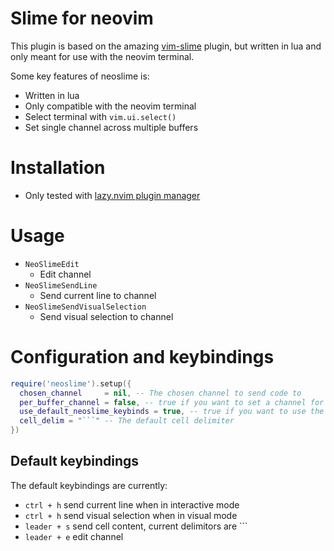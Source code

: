 # Slime for neovim


This plugin is based on the amazing [vim-slime](https://github.com/jpalardy/vim-slime)
plugin, but written in lua and only meant for use with the neovim terminal.

Some key features of neoslime is:

- Written in lua
- Only compatible with the neovim terminal
- Select terminal with `vim.ui.select()`
- Set single channel across multiple buffers


# Installation

- Only tested with [lazy.nvim plugin manager](https://www.lazyvim.org)


# Usage

- `NeoSlimeEdit`
  + Edit channel
- `NeoSlimeSendLine`
  + Send current line to channel
- `NeoSlimeSendVisualSelection`
  + Send visual selection to channel

# Configuration and keybindings

```lua
require('neoslime').setup({
  chosen_channel     = nil, -- The chosen channel to send code to
  per_buffer_channel = false, -- true if you want to set a channel for each buffer
  use_default_neoslime_keybinds = true, -- true if you want to use the default keybinds
  cell_delim = "```" -- The default cell delimiter
})
``` 

## Default keybindings

The default keybindings are currently:

- `ctrl + h` send current line when in interactive mode
- `ctrl + h` send visual selection when in visual mode
- `leader + s` send cell content, current delimitors are ```
- `leader + e` edit channel
